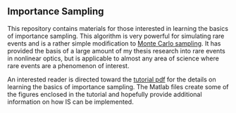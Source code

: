 ## Importance Sampling

This repository contains materials for those interested in learning the basics of importance sampling. This algorithm is very powerful for simulating rare events and is a rather simple modification to [Monte Carlo sampling](https://github.com/natsan91/Monte_Carlo_in_Parallel). It has provided the basis of a large amount of my thesis research into rare events in nonlinear optics, but is applicable to almost any area of science where rare events are a phenomenon of interest.

An interested reader is directed toward the [tutorial pdf](https://github.com/natsan91/Importance_Sampling/blob/master/Importance_Sampling_Tutorial.pdf) for the details on learning the basics of importance sampling. The Matlab files create some of the figures enclosed in the tutorial and hopefully provide additional information on how IS can be implemented.

